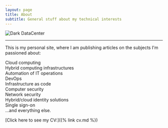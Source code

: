 ```yaml
---
layout: page
title: About
subtitle: General stuff about my technical interests
---
```



![Dark DataCenter]({{site.baseurl}}/assets/img/DarkDataCenter-640x400.jpg)

-----

This is my personal site, where I am publishing articles on the subjects I'm passioned about:  

Cloud computing  
Hybrid computing infrastructures  
Automation of IT operations  
DevOps  
Infrastructure as code  
Computer security  
Network security  
Hybrid/cloud identity solutions  
Single sign-on  
...and everything else.

[Click here to see my CV:]({% link cv.md %})
